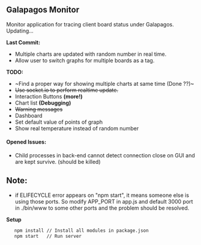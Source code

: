 ## Galapagos Monitor

Monitor application for tracing client board status under Galapagos. 
Updating...

**Last Commit:**
* Multiple charts are updated with random number in real time.
* Allow user to switch graphs for multiple boards as a tag.

**TODO:**
* ~Find a proper way for showing multiple charts at same time (Done ??)~
* ~~Use socket.io to perform realtime update.~~
* Interaction Buttons **(more!)**
* Chart list **(Debugging)**
* ~~Warning messages~~
* Dashboard
* Set default value of points of graph 
* Show real temperature instead of random number

#### Opened Issues:
* Child processes in back-end cannot detect connection close on GUI and are kept survive. (should be killed)

## Note:
* if ELIFECYCLE error appears on "npm start", it means someone else is using those ports. So modify APP_PORT in
app.js and default 3000 port in ./bin/www to some other ports and the problem should be resolved.

**Setup**
``` bash
   npm install // Install all modules in package.json
   npm start   // Run server
```
